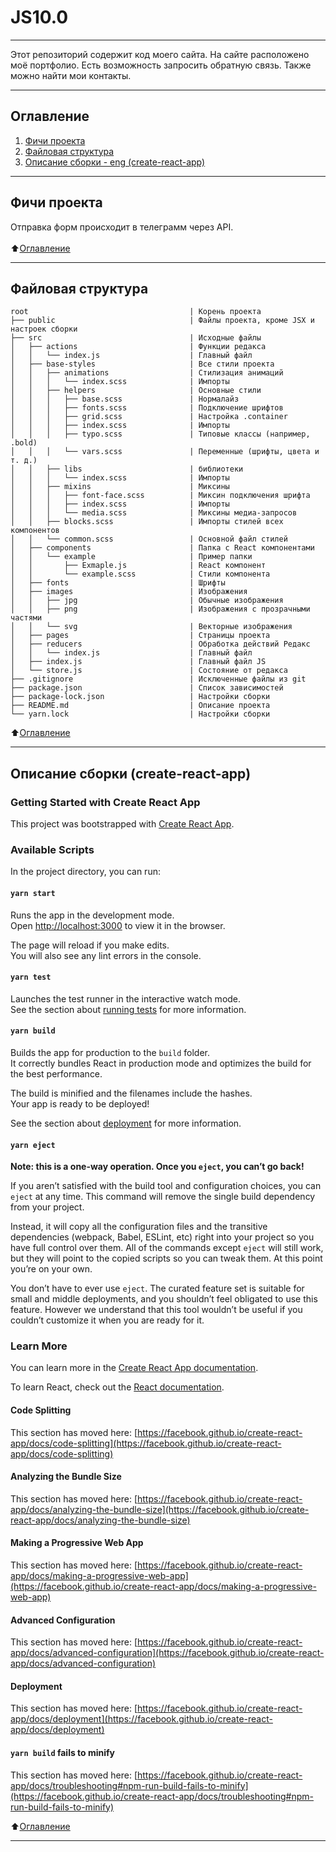 # JS10.0
___
Этот репозиторий содержит код моего сайта. На сайте расположено моё портфолио.
Есть возможность запросить обратную связь. Также можно найти мои контакты.
___
## <a name="zero"></a>Оглавление
1. [Фичи проекта](#first)
2. [Файловая структура](#second)
3. [Описание сборки - eng (create-react-app)](#third)
___
## <a name="first"></a> Фичи проекта
Отправка форм происходит в телеграмм через API. 
</br></br>
:arrow_up:[Оглавление](#first)
____
## <a name="second"> </a>Файловая структура
```
root                                    | Корень проекта
├── public                              | Файлы проекта, кроме JSX и настроек сборки 
├── src                                 | Исходные файлы
│   ├── actions                         | Функции редакса
│   │   └── index.js                    | Главный файл
│   ├── base-styles                     | Все стили проекта
│   │   ├── animations                  | Стилизация анимаций
│   │   │   └── index.scss              | Импорты
│   │   ├── helpers                     | Основные стили
│   │   │   ├── base.scss               | Нормалайз
│   │   │   ├── fonts.scss              | Подключение шрифтов
│   │   │   ├── grid.scss               | Настройка .container
│   │   │   ├── index.scss              | Импорты
│   │   │   ├── typo.scss               | Типовые классы (например, .bold)
│   │   │   └── vars.scss               | Переменные (шрифты, цвета и т. д.)
│   │   ├── libs                        | библиотеки
│   │   │   └── index.scss              | Импорты
│   │   ├── mixins                      | Миксины
│   │   │   ├── font-face.scss          | Миксин подключения шрифта
│   │   │   ├── index.scss              | Импорты
│   │   │   └── media.scss              | Миксины медиа-запросов
│   │   ├── blocks.scss                 | Импорты стилей всех компонентов
│   │   └── common.scss                 | Основной файл стилей
│   ├── components                      | Папка с React компонентами
│   │   └── example                     | Пример папки
│   │       ├── Exmaple.js              | React компонент
│   │       └── example.scss            | Стили компонента
│   ├── fonts                           | Шрифты
│   ├── images                          | Изображения
│   │   ├── jpg                         | Обычные изображения
│   │   ├── png                         | Изображения с прозрачными частями
│   │   └── svg                         | Векторные изображения
│   ├── pages                           | Страницы проекта
│   ├── reducers                        | Обработка действий Редакс
│   │   └── index.js                    | Главный файл
│   ├── index.js                        | Главный файл JS
│   └── store.js                        | Состояние от редакса
├── .gitignore                          | Исключенные файлы из git
├── package.json                        | Список зависимостей 
├── package-lock.json                   | Настройки сборки
├── README.md                           | Описание проекта
└── yarn.lock                           | Настройки сборки

```
  
:arrow_up:[Оглавление](#first)
____

## <a name="third"> </a>Описание сборки (create-react-app)
### Getting Started with Create React App

This project was bootstrapped with [Create React App](https://github.com/facebook/create-react-app).

### Available Scripts

In the project directory, you can run:

#### `yarn start`

Runs the app in the development mode.\
Open [http://localhost:3000](http://localhost:3000) to view it in the browser.

The page will reload if you make edits.\
You will also see any lint errors in the console.

#### `yarn test`

Launches the test runner in the interactive watch mode.\
See the section about [running tests](https://facebook.github.io/create-react-app/docs/running-tests) for more information.

#### `yarn build`

Builds the app for production to the `build` folder.\
It correctly bundles React in production mode and optimizes the build for the best performance.

The build is minified and the filenames include the hashes.\
Your app is ready to be deployed!

See the section about [deployment](https://facebook.github.io/create-react-app/docs/deployment) for more information.

#### `yarn eject`

**Note: this is a one-way operation. Once you `eject`, you can’t go back!**

If you aren’t satisfied with the build tool and configuration choices, you can `eject` at any time. This command will remove the single build dependency from your project.

Instead, it will copy all the configuration files and the transitive dependencies (webpack, Babel, ESLint, etc) right into your project so you have full control over them. All of the commands except `eject` will still work, but they will point to the copied scripts so you can tweak them. At this point you’re on your own.

You don’t have to ever use `eject`. The curated feature set is suitable for small and middle deployments, and you shouldn’t feel obligated to use this feature. However we understand that this tool wouldn’t be useful if you couldn’t customize it when you are ready for it.

### Learn More

You can learn more in the [Create React App documentation](https://facebook.github.io/create-react-app/docs/getting-started).

To learn React, check out the [React documentation](https://reactjs.org/).

#### Code Splitting

This section has moved here: [https://facebook.github.io/create-react-app/docs/code-splitting](https://facebook.github.io/create-react-app/docs/code-splitting)

#### Analyzing the Bundle Size

This section has moved here: [https://facebook.github.io/create-react-app/docs/analyzing-the-bundle-size](https://facebook.github.io/create-react-app/docs/analyzing-the-bundle-size)

#### Making a Progressive Web App

This section has moved here: [https://facebook.github.io/create-react-app/docs/making-a-progressive-web-app](https://facebook.github.io/create-react-app/docs/making-a-progressive-web-app)

#### Advanced Configuration

This section has moved here: [https://facebook.github.io/create-react-app/docs/advanced-configuration](https://facebook.github.io/create-react-app/docs/advanced-configuration)

#### Deployment

This section has moved here: [https://facebook.github.io/create-react-app/docs/deployment](https://facebook.github.io/create-react-app/docs/deployment)

#### `yarn build` fails to minify

This section has moved here: [https://facebook.github.io/create-react-app/docs/troubleshooting#npm-run-build-fails-to-minify](https://facebook.github.io/create-react-app/docs/troubleshooting#npm-run-build-fails-to-minify)

:arrow_up:[Оглавление](#first)
____
